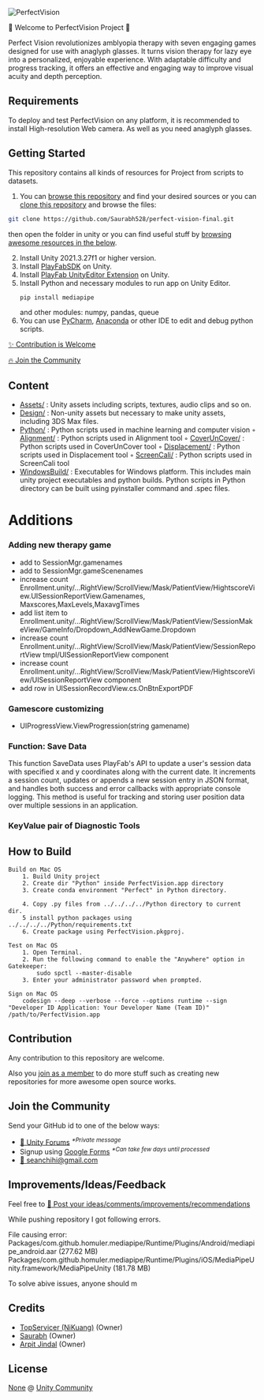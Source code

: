 ![PerfectVision](https://github.com/Saurabh528/perfect-vision-final/assets/149320858/83c17cf2-feaa-4b85-a59f-f8cf6b32152e)

:tada: Welcome to PerfectVision Project :tada:

Perfect Vision revolutionizes amblyopia therapy with seven engaging games designed for use with anaglyph glasses. It turns vision therapy for lazy eye into a personalized, enjoyable experience. With adaptable difficulty and progress tracking, it offers an effective and engaging way to improve visual acuity and depth perception.

## Requirements
To deploy and test PerfectVision on any platform, it is recommended to install High-resolution Web camera.
As well as you need anaglyph glasses.
## Getting Started

This repository contains all kinds of resources for Project from scripts to datasets.

1. You can [browse this repository](#content) and find your desired sources or you can [clone this repository](https://help.github.com/articles/cloning-a-repository/) and browse the files:

```bash
git clone https://github.com/Saurabh528/perfect-vision-final.git
```

then open the folder in unity or you can find useful stuff by [browsing awesome resources in the below](#resources).

2. Install Unity 2021.3.27f1 or higher version.
3. Install [PlayFabSDK](https://github.com/PlayFab/UnitySDK/releases/) on Unity.
4. Install [PlayFab UnityEditor Extension](https://github.com/PlayFab/UnityEditorExtensions/releases/) on Unity.
5. Install Python and necessary modules to run app on Unity Editor.
	```bash
	pip install mediapipe
	```
	and other modules: numpy, pandas, queue
6. You can use [PyCharm](https://www.jetbrains.com/pycharm/download/), [Anaconda](https://www.anaconda.com/download) or other IDE to edit and debug python scripts.



[:sparkles: Contribution is Welcome](#contribution)

[:fire: Join the Community](#join-the-community)


## Content

- [Assets/](https://github.com/Saurabh528/perfect-vision-final/tree/master/Assets) : Unity assets including scripts, textures, audio clips and so on.
- [Design/](https://github.com/Saurabh528/perfect-vision-final/tree/master/Design) : Non-unity assets but necessary to make unity assets, including 3DS Max files.
- [Python/](https://github.com/Saurabh528/perfect-vision-final/tree/master/Python) : Python scripts used in machine learning and computer vision
	◦ [Alignment/](https://github.com/Saurabh528/perfect-vision-final/tree/master/Python/Alignment) : Python scripts used in Alignment tool
	◦ [CoverUnCover/](https://github.com/Saurabh528/perfect-vision-final/tree/master/Python/CoverUnCover) : Python scripts used in CoverUnCover tool
	◦ [Displacement/](https://github.com/Saurabh528/perfect-vision-final/tree/master/Python/Displacement) : Python scripts used in Displacement tool
	◦ [ScreenCali/](https://github.com/Saurabh528/perfect-vision-final/tree/master/Python/ScreenCali) : Python scripts used in ScreenCali tool
- [WindowsBuild/](https://github.com/Saurabh528/perfect-vision-final/tree/master/WindowsBuild) : Executables for Windows platform. This includes main unity project executables and python builds. Python scripts in Python directory can be built using pyinstaller command and .spec files.

# Additions

### Adding new therapy game
- add to SessionMgr.gamenames
- add to SessionMgr.gameScenenames
- increase count Enrollment.unity/...RightView/ScrollView/Mask/PatientView/HightscoreView.UISessionReportView.Gamenames, Maxscores,MaxLevels,MaxavgTimes
- add list item to Enrollment.unity/...RightView/ScrollView/Mask/PatientView/SessionMakeView/GameInfo/Dropdown_AddNewGame.Dropdown
- increase count Enrollment.unity/...RightView/ScrollView/Mask/PatientView/SessionReportView tmpl/UISessionReportView component
- increase count Enrollment.unity/...RightView/ScrollView/Mask/PatientView/HightscoreView/UISessionReportView component
- add row in UISessionRecordView.cs.OnBtnExportPDF

### Gamescore customizing
- UIProgressView.ViewProgression(string gamename)

### Function: Save Data
This function SaveData uses PlayFab's API to update a user's session data with specified x and y coordinates along with the current date. It increments a session count, updates or appends a new session entry in JSON format, and handles both success and error callbacks with appropriate console logging. This method is useful for tracking and storing user position data over multiple sessions in an application.

### KeyValue pair of Diagnostic Tools



## How to Build
	Build on Mac OS
		1. Build Unity project
		2. Create dir "Python" inside PerfectVision.app directory
		3. Create conda environment "Perfect" in Python directory.
			
		4. Copy .py files from ../../../../Python directory to current dir.
		5 install python packages using ../../../../Python/requirements.txt
		6. Create package using PerfectVision.pkgproj.

	Test on Mac OS
		1. Open Terminal.
		2. Run the following command to enable the "Anywhere" option in Gatekeeper:
			sudo spctl --master-disable
		3. Enter your administrator password when prompted.

	Sign on Mac OS
		codesign --deep --verbose --force --options runtime --sign "Developer ID Application: Your Developer Name (Team ID)" /path/to/PerfectVision.app




## Contribution

Any contribution to this repository are welcome.

Also you [join as a member](#join-the-community) to do more stuff such as creating new repositories for more awesome open source works.


## Join the Community

Send your GitHub id to one of the below ways:

- [:speech_balloon: Unity Forums](https://forum.unity3d.com/conversations/add?to=mgear) <sup><i>*Private message</i></sup>
- Signup using [Google Forms](https://goo.gl/forms/DFspn3ByJBoLWEth2) <sup><i>*Can take few days until processed</i></sup>
- [:e-mail: seanchihi@gmail.com](mailto:seanchihi@gmail.com)



## Improvements/Ideas/Feedback

Feel free to [:postbox: Post your ideas/comments/improvements/recommendations](https://github.com/Saurabh528/perfect-vision-final/issues)

While pushing repository I got following errors.

File causing error:
Packages/com.github.homuler.mediapipe/Runtime/Plugins/Android/mediapipe_android.aar (277.62 MB)
Packages/com.github.homuler.mediapipe/Runtime/Plugins/iOS/MediaPipeUnity.framework/MediaPipeUnity (181.78 MB)

To solve abive issues, anyone should m

## Credits

- [TopServicer (NiKuang)](https://github.com/NiKuang413) (Owner)
- [Saurabh](https://github.com/Saurabh528) (Owner)
- [Arpit Jindal](https://github.com/Arpit-Jindal) (Owner)


## License

[None](https://github.com/Saurabh528/perfect-vision-final/LICENSE) @ [Unity Community](https://github.com/UnityCommunity/)
